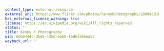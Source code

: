 ```yaml
---
content_type: external-resource
external_url: https://www.flickr.com/photos/lennykphotography/20894501010/
has_external_license_warning: true
license: https://en.wikipedia.org/wiki/All_rights_reserved
status: ''
title: Kenny K Photography
uid: 66b0444c-35e5-435d-bab5-1bd6fa9bea52
wayback_url: ''
---
```

